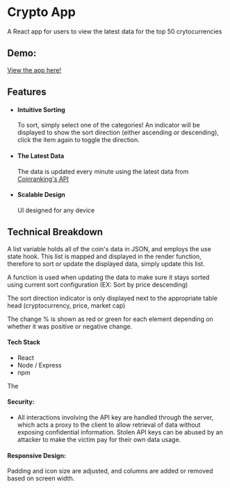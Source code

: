 <h1>Crypto App </h1>
<p>
  A React app for users to view the latest data for the top 50 crytocurrencies
</p>

<h2>Demo:</h2>
<p>
  <a href="https://crypto-app-netlify.netlify.app"> View the app here! </a> 
</p>


<h2>Features</h2>
<ul>
  <li>
    <h4> Intuitive Sorting </h4> 
    To sort, simply select one of the categories! An indicator will be displayed to show the sort direction (either ascending or descending), click the item again to toggle the direction.
  </li>
  <li>
    <h4> The Latest Data </h4> 
    The data is updated every minute using the latest data from <a href="https://rapidapi.com/Coinranking/api/coinranking1/"> Coinranking's API</a>
  </li>
  <li>
    <h4> Scalable Design </h4> 
    UI designed for any device
  </li>
</ul>

<h2>Technical Breakdown</h2>

<p>
  A list variable holds all of the coin's data in JSON, and employs the use state hook. This list is mapped and displayed in the render function, therefore to sort or update the displayed data, simply update this list.  
</p>
<p>
  A function is used when updating the data to make sure it stays sorted using current sort configuration (EX: Sort by price descending)
</p>
<p>
  The sort direction indicator is only displayed next to the appropriate table head (cryptocurrency, price, market cap) 
</p>
<p>
  The change % is shown as red or green for each element depending on whether it was positive or negative change. 
</p>

<h4>Tech Stack</h4>
<ul>
  <li>React</li>
  <li>Node / Express</li>
  <li>npm</li>
</ul>

The 

<h4> Security: </h4>
<ul>
  <li>
    All interactions involving the API key are handled through the server, which acts a proxy to the client to allow retrieval of data without exposing confidential information. Stolen API keys can be abused by an attacker to make the victim pay for their own data usage.
  </li>
</ul>


<h4> Responsive Design: </h4>
<p>Padding and icon size are adjusted, and columns are added or removed based on screen width. </p>






